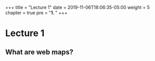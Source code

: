 +++
title = "Lecture 1"
date = 2019-11-06T18:06:35-05:00
weight = 5
chapter = true
pre = "<b>1. </b>"
+++

# Lecture 1
## What are web maps?


